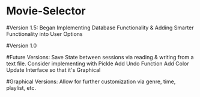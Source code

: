 # Movie-Selector

#Version 1.5:
    Began Implementing Database Functionality & Adding Smarter Functionality into User Options

#Version 1.0

#Future Versions:
	Save State between sessions via reading & writing from a text file.  Consider implementing with Pickle
	Add Undo Function
	Add Color
	Update Interface so that it's Graphical


#Graphical Versions:
	Allow for further customization via genre, time, playlist, etc.
